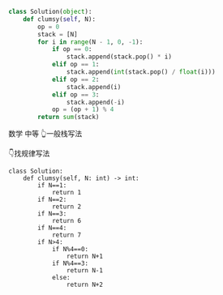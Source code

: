 <!--
 * @Description: 
 * @Autor: Au3C2
 * @Date: 2021-04-01 12:02:25
 * @LastEditors: Au3C2
 * @LastEditTime: 2021-04-01 12:05:13
-->
```python
class Solution(object):
    def clumsy(self, N):
        op = 0
        stack = [N]
        for i in range(N - 1, 0, -1):
            if op == 0:
                stack.append(stack.pop() * i)
            elif op == 1:
                stack.append(int(stack.pop() / float(i)))
            elif op == 2:
                stack.append(i)
            elif op == 3:
                stack.append(-i)
            op = (op + 1) % 4
        return sum(stack)
```
数学 中等 👆一般栈写法

👇找规律写法
```
class Solution:
    def clumsy(self, N: int) -> int: 
        if N==1:
            return 1
        if N==2:
            return 2
        if N==3:
            return 6
        if N==4:
            return 7
        if N>4:
            if N%4==0:
                return N+1
            if N%4==3:
                return N-1
            else:
                return N+2
```
